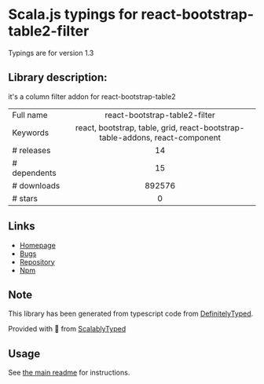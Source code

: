 
# Scala.js typings for react-bootstrap-table2-filter

Typings are for version 1.3

## Library description:
it's a column filter addon for react-bootstrap-table2

|                    |                 |
| ------------------ | :-------------: |
| Full name          | react-bootstrap-table2-filter |
| Keywords           | react, bootstrap, table, grid, react-bootstrap-table-addons, react-component |
| # releases         | 14 |
| # dependents       | 15 |
| # downloads        | 892576 |
| # stars            | 0 |

## Links
- [Homepage](https://github.com/react-bootstrap-table/react-bootstrap-table2#readme)
- [Bugs](https://github.com/react-bootstrap-table/react-bootstrap-table2/issues)
- [Repository](https://github.com/react-bootstrap-table/react-bootstrap-table2)
- [Npm](https://www.npmjs.com/package/react-bootstrap-table2-filter)
    


## Note
This library has been generated from typescript code from [DefinitelyTyped](https://definitelytyped.org).

Provided with :purple_heart: from [ScalablyTyped](https://github.com/oyvindberg/ScalablyTyped)

## Usage
See [the main readme](../../readme.md) for instructions.


